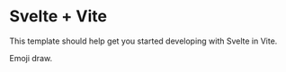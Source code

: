 # Svelte + Vite

This template should help get you started developing with Svelte in Vite.

Emoji draw.